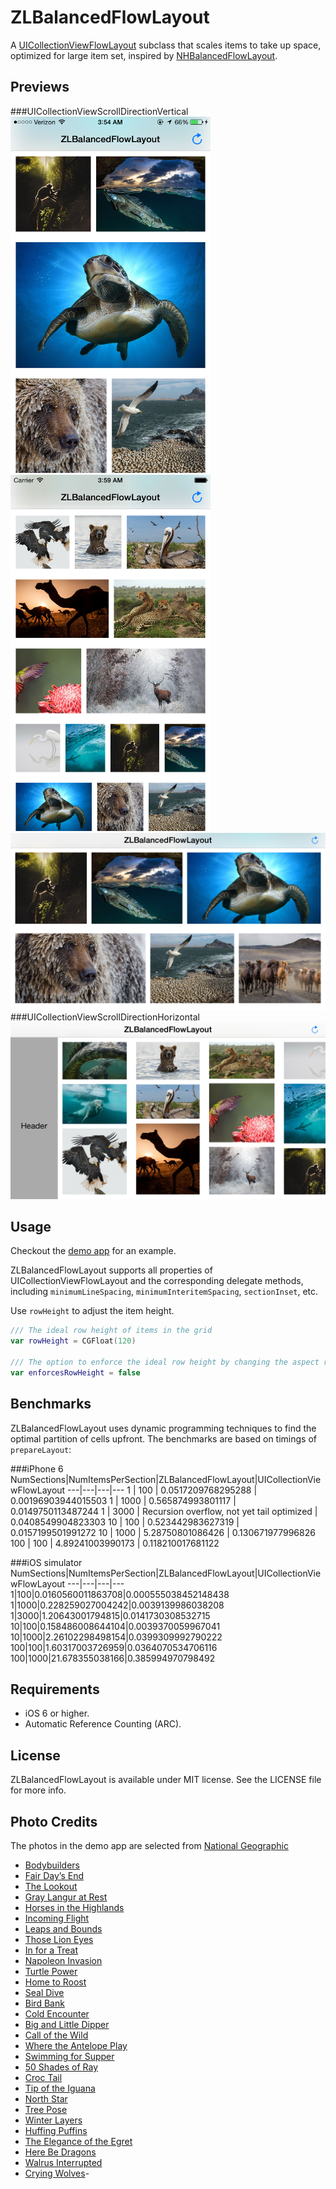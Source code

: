 ZLBalancedFlowLayout
========================

A [UICollectionViewFlowLayout](https://developer.apple.com/library/ios/documentation/UIKit/Reference/UICollectionViewFlowLayout_class/) subclass that scales items to take up space, optimized for large item set, inspired by [NHBalancedFlowLayout](https://github.com/njdehoog/NHBalancedFlowLayout).

Previews
---
###UICollectionViewScrollDirectionVertical
<img width="320 px" src="Previews/vertical.png"/>
<img width="320 px" src="Previews/verticalSmall.png"/>
<img width="640 px" src="Previews/verticalLandscape.png"/>
###UICollectionViewScrollDirectionHorizontal
<img width="640 px" src="Previews/horizontalLandscape.png"/>

Usage
---
Checkout the [demo app](https://github.com/zhxnlai/ZLBalancedFlowLayout/tree/master/ZLBalancedFlowLayoutDemo) for an example.

ZLBalancedFlowLayout supports all properties of UICollectionViewFlowLayout and the corresponding delegate methods, including `minimumLineSpacing`, `minimumInteritemSpacing`, `sectionInset`, etc.

Use `rowHeight` to adjust the item height.
~~~swift
/// The ideal row height of items in the grid
var rowHeight = CGFloat(120)

/// The option to enforce the ideal row height by changing the aspect ratio of the item if necessary.
var enforcesRowHeight = false
~~~

Benchmarks
---
ZLBalancedFlowLayout uses dynamic programming techniques to find the optimal partition of cells upfront.
The benchmarks are based on timings of `prepareLayout`:

###iPhone 6
NumSections|NumItemsPerSection|ZLBalancedFlowLayout|UICollectionViewFlowLayout
---|---|---|---
1   | 100   | 0.0517209768295288 | 0.00196903944015503
1   | 1000  | 0.565874993801117 | 0.0149750113487244
1   | 3000 | Recursion overflow, not yet tail optimized | 0.0408549904823303
10  | 100   | 0.523442983627319 | 0.0157199501991272
10  | 1000  | 5.28750801086426 | 0.130671977996826
100 | 100   | 4.89241003990173 | 0.118210017681122

###iOS simulator
NumSections|NumItemsPerSection|ZLBalancedFlowLayout|UICollectionViewFlowLayout
---|---|---|---
1|100|0.0160560011863708|0.000555038452148438
1|1000|0.228259027004242|0.0039139986038208
1|3000|1.20643001794815|0.0141730308532715
10|100|0.158486008644104|0.0039370059967041
10|1000|2.26102298498154|0.0399309992790222
100|100|1.60317003726959|0.0364070534706116
100|1000|21.678355038166|0.385994970798492

Requirements
---
- iOS 6 or higher.
- Automatic Reference Counting (ARC).

License
---
ZLBalancedFlowLayout is available under MIT license. See the LICENSE file for more info.

Photo Credits
---
The photos in the demo app are selected from [National Geographic](photography.nationalgeographic.com)
- [Bodybuilders](http://photography.nationalgeographic.com/photography/photo-of-the-day/social-worker-ants-macro/)
- [Fair Day’s End](http://photography.nationalgeographic.com/photography/photo-of-the-day/camels-pushkar-fair-india/)
- [The Lookout](http://photography.nationalgeographic.com/photography/photo-of-the-day/cheetah-rest-south-africa/)
- [Gray Langur at Rest](http://photography.nationalgeographic.com/photography/photo-of-the-day/gray-langur-anand-india/)
- [Horses in the Highlands](http://photography.nationalgeographic.com/photography/photo-of-the-day/iceland-highlands-horses-herd/)
- [Incoming Flight](http://photography.nationalgeographic.com/photography/photo-of-the-day/bald-eagles-birds-talons/)
- [Leaps and Bounds](http://photography.nationalgeographic.com/photography/photo-of-the-day/otter-running-united-kingdom/)
- [Those Lion Eyes](http://photography.nationalgeographic.com/photography/photo-of-the-day/lion-kalahari-south-africa/)
- [In for a Treat](http://photography.nationalgeographic.com/photography/photo-of-the-day/coppery-headed-emerald-hummingbird/)
- [Napoleon Invasion](http://photography.nationalgeographic.com/photography/photo-of-the-day/napoleon-wrasse-coral/)
- [Turtle Power](http://photography.nationalgeographic.com/photography/photo-of-the-day/green-turtle-tenerife/)
- [Home to Roost](http://photography.nationalgeographic.com/photography/photo-of-the-day/gulls-mercury-island-namibia/)
- [Seal Dive](http://photography.nationalgeographic.com/photography/photo-of-the-day/fur-seal-dive-peschak/)
- [Bird Bank](http://photography.nationalgeographic.com/photography/photo-of-the-day/brown-pelican-atlantic-musi/)
- [Cold Encounter](http://photography.nationalgeographic.com/photography/photo-of-the-day/deer-winter-snow-frost/)
- [Big and Little Dipper](http://photography.nationalgeographic.com/photography/photo-of-the-day/bear-swimming-kurile-russia/)
- [Call of the Wild](http://photography.nationalgeographic.com/photography/photo-of-the-day/lioness-mother-maasai-mara/)
- [Where the Antelope Play](http://photography.nationalgeographic.com/photography/photo-of-the-day/impala-wildlife-delta-botswana/)
- [Swimming for Supper](http://photography.nationalgeographic.com/photography/photo-of-the-day/monkey-water-phuket-thailand/)
- [50 Shades of Ray](http://photography.nationalgeographic.com/photography/photo-of-the-day/mobula-rays-mexico-underwater/)
- [Croc Tail](http://photography.nationalgeographic.com/photography/photo-of-the-day/american-crocodile-caribbean-sea/)
- [Tip of the Iguana](http://photography.nationalgeographic.com/photography/photo-of-the-day/green-iguana-bonaire-caribbean/)
- [North Star](http://photography.nationalgeographic.com/photography/photo-of-the-day/polar-bear-rudolf-russia/)
- [Tree Pose](http://photography.nationalgeographic.com/photography/photo-of-the-day/owl-stretching-reserve-kuwait/)
- [Winter Layers](http://photography.nationalgeographic.com/photography/photo-of-the-day/grizzly-bear-yukon-nicklen/)
- [Huffing Puffins](http://photography.nationalgeographic.com/photography/photo-of-the-day/puffins-duel-skomer-green/)
- [The Elegance of the Egret](http://photography.nationalgeographic.com/photography/photo-of-the-day/egret-fog-reflection/)
- [Here Be Dragons](http://photography.nationalgeographic.com/photography/photo-of-the-day/komodo-indonesia-untherthiner/)
- [Walrus Interrupted](http://photography.nationalgeographic.com/photography/photo-of-the-day/atlantic-walrus-greenland-nicklen/)
- [Crying Wolves](http://photography.nationalgeographic.com/photography/photo-of-the-day/timber-wolves-indiana/)-
